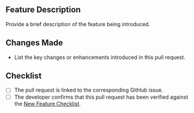 ## Feature Description

Provide a brief description of the feature being introduced.

## Changes Made

- List the key changes or enhancements introduced in this pull request.

## Checklist

- [ ] The pull request is linked to the corresponding GitHub issue.
- [ ] The developer confirms that this pull request has been verified against the [New Feature Checklist](https://github.com/minvws/nl-mgo-coordination-private/blob/develop/backend/checklist-new-feature.md).
